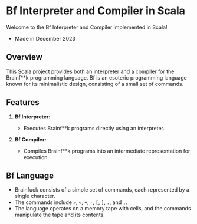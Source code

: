 # Bf Interpreter and Compiler in Scala

Welcome to the Bf Interpreter and Compiler implemented in Scala!
- Made in December 2023

## Overview

This Scala project provides both an interpreter and a compiler for the Brainf**k programming language. Bf is an esoteric programming language known for its minimalistic design, consisting of a small set of commands.

## Features

1. **Bf Interpreter:**
   - Executes Brainf**k programs directly using an interpreter.

2. **Bf Compiler:**
   - Compiles Brainf**k programs into an intermediate representation for execution.

## Bf Language

- Brainfuck consists of a simple set of commands, each represented by a single character.
- The commands include `>`, `<`, `+`, `-`, `[`, `]`, `.`, and `,`.
- The language operates on a memory tape with cells, and the commands manipulate the tape and its contents.

    
